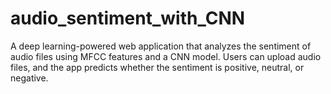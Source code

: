 # audio_sentiment_with_CNN
A deep learning-powered web application that analyzes the sentiment of audio files using MFCC features and a CNN model. Users can upload audio files, and the app predicts whether the sentiment is positive, neutral, or negative.
